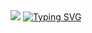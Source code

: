 <img src="https://encrypted-tbn0.gstatic.com/images?q=tbn:ANd9GcTn9S7xZSFPyTn90yWJck6E0aaNL53muWOC_g&usqp=CAU">
<a href="https://git.io/typing-svg"><img src="https://readme-typing-svg.demolab.com?font=Fira+Code&duration=1500&pause=700&color=2D9ECF&background=1B5CEF00&center=true&vCenter=true&width=455&height=70&lines=Task-Lister+in+differents+language;By%3A+Gabriel+Silva+87" alt="Typing SVG" /></a>
